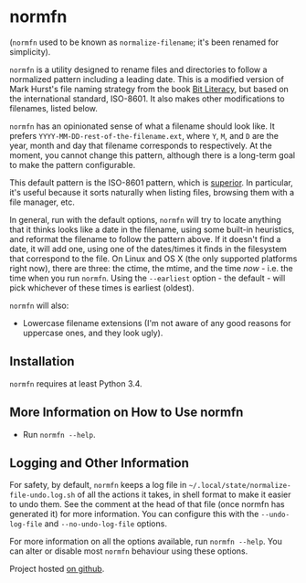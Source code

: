 # normfn

(`normfn` used to be known as `normalize-filename`; it's been renamed 
for simplicity).

`normfn` is a utility designed to rename files and directories to
follow a normalized pattern including a leading date. This is a modified version
of Mark Hurst's file naming strategy from the book [Bit
Literacy](https://bitliteracy.com/), but based on the international standard,
ISO-8601. It also makes other modifications to filenames, listed below.

`normfn` has an opinionated sense of what a filename should look
like. It prefers `YYYY-MM-DD-rest-of-the-filename.ext`, where `Y`, `M`, and
`D` are the year, month and day that filename corresponds to respectively. At
the moment, you cannot change this pattern, although there is a long-term goal
to make the pattern configurable.

This default pattern is the ISO-8601 pattern, which is
[superior](https://xkcd.com/1179/). In particular, it's useful because it sorts
naturally when listing files, browsing them with a file manager, etc.

In general, run with the default options, `normfn` will try to
locate anything that it thinks looks like a date in the filename, using some
built-in heuristics, and reformat the filename to follow the pattern above. If
it doesn't find a date, it will add one, using one of the dates/times it finds
in the filesystem that correspond to the file. On Linux and OS X (the only
supported platforms right now), there are three: the ctime, the mtime, and the
time *now* - i.e.  the time when you run `normfn`. Using the
`--earliest` option - the default - will pick whichever of these times is
earliest (oldest).

`normfn` will also:

*   Lowercase filename extensions (I'm not aware of any good reasons for
    uppercase ones, and they look ugly).

## Installation

`normfn` requires at least Python 3.4.

## More Information on How to Use normfn

*   Run `normfn --help`.

## Logging and Other Information

For safety, by default, `normfn` keeps a log file in
`~/.local/state/normalize-file-undo.log.sh` of all the actions it takes, in
shell format to make it easier to undo them. See the comment at the head of that
file (once normfn has generated it) for more information. You can
configure this with the `--undo-log-file` and `--no-undo-log-file` options.

For more information on all the options available, run `normfn --help`. You can
alter or disable most `normfn` behaviour using these options.

Project hosted [on github](https://github.com/andrewferrier/normfn).
